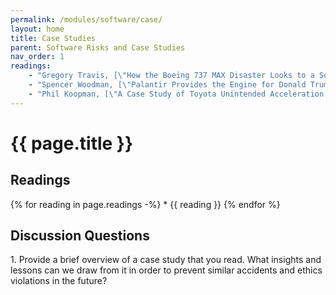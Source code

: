 ```yaml
---
permalink: /modules/software/case/
layout: home
title: Case Studies
parent: Software Risks and Case Studies
nav_order: 1
readings:
    - "Gregory Travis, [\"How the Boeing 737 MAX Disaster Looks to a Software Developer\"](https://spectrum.ieee.org/how-the-boeing-737-max-disaster-looks-to-a-software-developer), 2019."
    - "Spencer Woodman, [\"Palantir Provides the Engine for Donald Trump's Deportation Machine\"](https://theintercept.com/2017/03/02/palantir-provides-the-engine-for-donald-trumps-deportation-machine/), 2017."
    - "Phil Koopman, [\"A Case Study of Toyota Unintended Acceleration and Software Safety\"](https://ptolemy.berkeley.edu/projects/chess/pubs/1081/koopman14_toyota_ua_slides.pdf), 2014."
---
```


# {{ page.title }}
<h2 class="text-delta">Readings</h2>
{% for reading in page.readings -%}
* {{ reading }}
{% endfor %}

<h2 class="text-delta">Discussion Questions</h2>
1. Provide a brief overview of a case study that you read. What insights and lessons can we draw from it in order to prevent similar accidents and ethics violations in the future? 